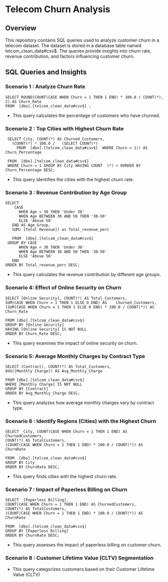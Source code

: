# Telecom Churn Analysis

##  Overview

This repository contains SQL queries used to analyze customer churn in a telecom dataset. The dataset is stored in a database table named telcom_clean_data#csv$. The queries provide insights into churn rate, revenue contribution, and factors influencing customer churn.

## SQL Queries and Insights 

### Scenario 1 :  Analyze Churn Rate


    SELECT ROUND(COUNT(CASE WHEN Churn = 1 THEN 1 END) * 100.0 / COUNT(*),  2) AS Churn_Rate 
    FROM  [dbo].[telcom_clean_data#csv$] ;
- This query calculates the percentage of customers who have churned.


###  Scenario 2 : Top Cities with Highest Churn Rate

     SELECT City, COUNT(*) AS Churned_Customers,
       (COUNT(*) * 100.0 /   (SELECT COUNT(*) 
         FROM  [dbo].[telcom_clean_data#csv$]  WHERE Churn = 1)) AS Churn_Percentage 
	 
     FROM  [dbo].[telcom_clean_data#csv$]
     WHERE Churn = 1 GROUP BY City HAVING COUNT  (*) > 0ORDER BY Churn_Percentage DESC;  
- This query identifies the cities with the highest churn rate.


###  Scenario 3 : Revenue Contribution by Age Group

    SELECT 
        CASE 
          WHEN Age < 30 THEN 'Under 30'
          WHEN Age BETWEEN 30 AND 50 THEN '30-50'
          ELSE 'Above 50' 
       END AS Age_Group,
	   SUM( [Total Revenue]) as Total_revenue_perc

       FROM  [dbo].[telcom_clean_data#csv$]
     GROUP BY CASE 
          WHEN Age < 30 THEN 'Under 30'
          WHEN Age BETWEEN 30 AND 50 THEN '30-50'
          ELSE 'Above 50' 
       END
    ORDER BY Total_revenue_perc DESC;

- This query calculates the revenue contribution by different age groups.

 
###  Scenario 4: Effect of Online Security on Churn
     
      
      
    SELECT [Online Security], COUNT(*) AS Total_Customers,
    SUM(CASE WHEN Churn = 1 THEN 1 ELSE 0 END) AS    Churned_Customers,
    (SUM(CASE WHEN Churn = 1 THEN 1 ELSE 0 END) * 100.0 / COUNT(*)) AS Churn_Rate
    
    FROM [dbo].[telcom_clean_data#csv$]
    GROUP BY [Online Security]
    HAVING [Online Security] IS NOT NULL
    ORDER BY Churn_Rate DESC;


- This query examines the impact of online security on churn.
 
###  Scenario 5: Average Monthly Charges by Contract Type

   
    SELECT [Contract], COUNT(*) AS Total_Customers,
    AVG([Monthly Charge]) AS Avg_Monthly_Charge
    
    FROM [dbo].[telcom_clean_data#csv$]
    WHERE [Monthly Charge] IS NOT NULL
    GROUP BY [Contract]
    ORDER BY Avg_Monthly_Charge DESC;

- This query analyzes how average monthly charges vary by contract type.

###  Scenario 6  :  Identify Regions (Cities) with the Highest Churn

    SELECT  City, COUNT(CASE WHEN Churn = 1 THEN 1 END) AS ChurnedCustomers,
    COUNT(*) AS TotalCustomers,
    (COUNT(CASE WHEN Churn = 1 THEN 1 END) * 100.0 / COUNT(*)) AS ChurnRate
    
    FROM  [dbo].[telcom_clean_data#csv$]
    GROUP BY City
    ORDER BY ChurnRate DESC;
- This query finds cities with the highest churn rate.

###  Scenario  7 : Impact of Paperless Billing on Churn

    SELECT  [Paperless Billing],
    COUNT(CASE WHEN Churn = 1 THEN 1 END) AS ChurnedCustomers,
    COUNT(*) AS TotalCustomers,
    (COUNT(CASE WHEN Churn = 1 THEN 1 END) * 100.0 / COUNT(*)) AS ChurnRate
    
    FROM  [dbo].[telcom_clean_data#csv$]
    GROUP BY [Paperless Billing]
    ORDER BY ChurnRate DESC;
    
 
- This query assesses the impact of paperless billing on customer churn.

###  Scenario  8 : Customer Lifetime Value (CLTV) Segmentation



- This query categorizes customers based on their Customer Lifetime Value (CLTV)
